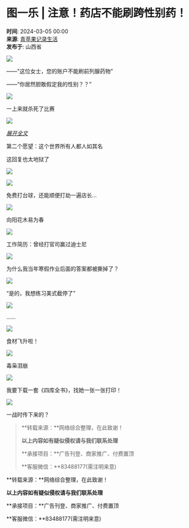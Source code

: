 # 图一乐 | 注意！药店不能刷跨性别药！

**时间**: 2024-03-05 00:00  
**来源**: [青苹果记录生活](https://www.sohu.com/?spm=smpc.content-abroad.content.1.1730993528709UUvZK8h)  
**发布于**: 山西省  

![](//q7.itc.cn/q_70/images03/20240305/ba32bdeabec344549a80879af3639598.jpeg)

——"这位女士，您的账户不能刷前列腺药物"  

——“你居然胆敢假定我的性别？？”

![](//q6.itc.cn/q_70/images03/20240305/7017a2358d12411396fbb8c29207046c.jpeg)

一上来就杀死了比赛  

![](//q0.itc.cn/q_70/images03/20240305/a9d1f898dcca4dd8885c597f02c41c3b.jpeg)

[_展开全文_](javascript:;)

第二个愿望：这个世界所有人都人如其名  

这回复也太地狱了  

![](//q8.itc.cn/q_70/images03/20240305/6ce7f0185aa04d9587c660ce830dd7ab.jpeg)

![](//q2.itc.cn/q_70/images03/20240305/d1042825452848d799ea2b24d9f66b7a.jpeg)

免费打台球，还能顺便打劫一遍店长...  

![](//q1.itc.cn/q_70/images03/20240305/11ed86ff2d194a4ea08d9d037094b2fc.jpeg)

向阳花木易为春  

![](//q3.itc.cn/q_70/images03/20240305/810123faffe843bd935261c0508c79dd.jpeg)

工作简历：曾经打官司赢过迪士尼  

![](//q2.itc.cn/q_70/images03/20240305/e7a545f6ffc24c158881973de5672f9d.jpeg)

为什么我当年寒假作业后面的答案都被撕掉了？  

![](//q7.itc.cn/q_70/images03/20240305/d77e80ae9b4144838028212b74883866.jpeg)

“是的，我想练习美式截停了”  

![](//q5.itc.cn/q_70/images03/20240305/4f31ce4f10f4426eade07b91fc82e19d.jpeg)

……

![](//q1.itc.cn/q_70/images03/20240305/721406e49e3b46ae98a8c98d2e3fefaf.jpeg)

食材飞升啦！  

![](//q2.itc.cn/q_70/images03/20240305/6ffb245c21a94b82b13cba1fe4725e0b.jpeg)

毒枭泪崩  

![](//q2.itc.cn/q_70/images03/20240305/a020bd2e7b8b41a8a28bdbd253bfc5c6.jpeg)

我要下载一套《四库全书》，找她一张一张打印！  

![](//q3.itc.cn/q_70/images03/20240305/7978d02fff5640a39781f9b911cae0fe.jpeg)

一战时传下来的？  

> **转载来源：**网络综合整理，在此致谢！  
>  
> **以上内容如有疑似侵权请与我们联系处理**  
>  
> **承接项目：**广告刊登、商家推广、付费置顶  
>  
> **客服微信：**83488177(需注明来意)  

**转载来源：**网络综合整理，在此致谢！  

**以上内容如有疑似侵权请与我们联系处理**  

**承接项目：**广告刊登、商家推广、付费置顶  

**客服微信：**83488177(需注明来意)  